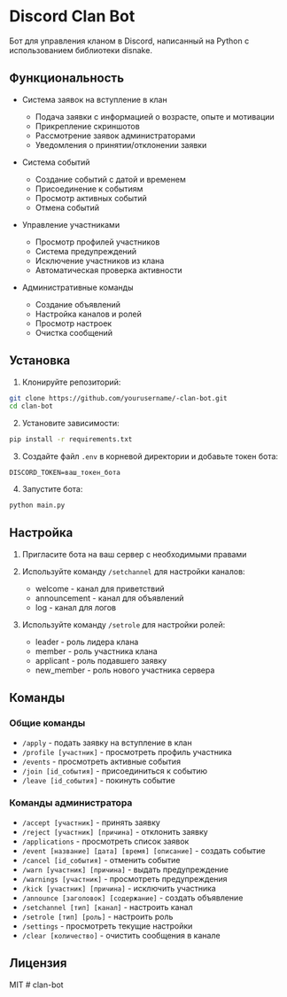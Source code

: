 # Discord Clan Bot

Бот для управления кланом в Discord, написанный на Python с использованием библиотеки disnake.

## Функциональность

- Система заявок на вступление в клан
  - Подача заявки с информацией о возрасте, опыте и мотивации
  - Прикрепление скриншотов
  - Рассмотрение заявок администраторами
  - Уведомления о принятии/отклонении заявки

- Система событий
  - Создание событий с датой и временем
  - Присоединение к событиям
  - Просмотр активных событий
  - Отмена событий

- Управление участниками
  - Просмотр профилей участников
  - Система предупреждений
  - Исключение участников из клана
  - Автоматическая проверка активности

- Административные команды
  - Создание объявлений
  - Настройка каналов и ролей
  - Просмотр настроек
  - Очистка сообщений

## Установка

1. Клонируйте репозиторий:
```bash
git clone https://github.com/yourusername/-clan-bot.git
cd clan-bot
```

2. Установите зависимости:
```bash
pip install -r requirements.txt
```

3. Создайте файл `.env` в корневой директории и добавьте токен бота:
```
DISCORD_TOKEN=ваш_токен_бота
```

4. Запустите бота:
```bash
python main.py
```

## Настройка

1. Пригласите бота на ваш сервер с необходимыми правами
2. Используйте команду `/setchannel` для настройки каналов:
   - welcome - канал для приветствий
   - announcement - канал для объявлений
   - log - канал для логов

3. Используйте команду `/setrole` для настройки ролей:
   - leader - роль лидера клана
   - member - роль участника клана
   - applicant - роль подавшего заявку
   - new_member - роль нового участника сервера

## Команды

### Общие команды
- `/apply` - подать заявку на вступление в клан
- `/profile [участник]` - просмотреть профиль участника
- `/events` - просмотреть активные события
- `/join [id_события]` - присоединиться к событию
- `/leave [id_события]` - покинуть событие

### Команды администратора
- `/accept [участник]` - принять заявку
- `/reject [участник] [причина]` - отклонить заявку
- `/applications` - просмотреть список заявок
- `/event [название] [дата] [время] [описание]` - создать событие
- `/cancel [id_события]` - отменить событие
- `/warn [участник] [причина]` - выдать предупреждение
- `/warnings [участник]` - просмотреть предупреждения
- `/kick [участник] [причина]` - исключить участника
- `/announce [заголовок] [содержание]` - создать объявление
- `/setchannel [тип] [канал]` - настроить канал
- `/setrole [тип] [роль]` - настроить роль
- `/settings` - просмотреть текущие настройки
- `/clear [количество]` - очистить сообщения в канале

## Лицензия

MIT # clan-bot

